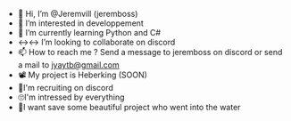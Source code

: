 - 👋 Hi, I’m @Jeremvill (jeremboss)
- 👀 I’m interested in developpement
- 🌱 I’m currently learning Python and C#
- ↔️↔️ I’m looking to collaborate on discord
- 📫 How to reach me ? Send a message to jeremboss on discord or send a mail to jyaytb@gmail.com
- 📽 My project is Heberking (SOON)
- 📜I'm recruiting on discord 
- 🙄I'm intressed by everything 
- 🛟I want save some beautiful project who went into the water
<!---
Jeremvill/Jeremvill is a ✨ special ✨ repository because its `README.md` (this file) appears on your GitHub profile.
You can click the Preview link to take a look at your changes.
--->
